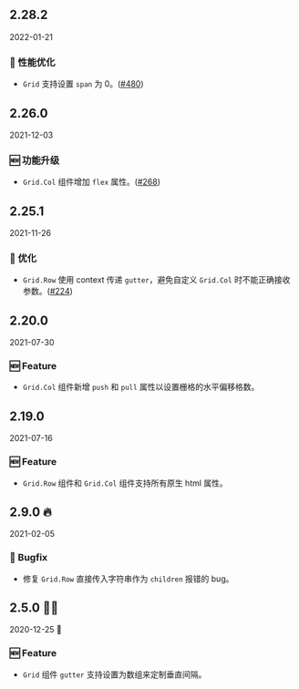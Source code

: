 ## 2.28.2

2022-01-21

### 💎 性能优化

- `Grid` 支持设置 `span` 为 0。([#480](https://github.com/arco-design/arco-design/pull/480))

## 2.26.0

2021-12-03

### 🆕 功能升级

- `Grid.Col` 组件增加 `flex` 属性。([#268](https://github.com/arco-design/arco-design/pull/268))

## 2.25.1

2021-11-26

### 💎 优化

- `Grid.Row` 使用 context 传递 `gutter`，避免自定义 `Grid.Col` 时不能正确接收参数。([#224](https://github.com/arco-design/arco-design/pull/224))

## 2.20.0

2021-07-30

### 🆕 Feature

- `Grid.Col` 组件新增 `push` 和 `pull` 属性以设置栅格的水平偏移格数。

## 2.19.0

2021-07-16

### 🆕 Feature

- `Grid.Row` 组件和 `Grid.Col` 组件支持所有原生 html 属性。



## 2.9.0 🔥

2021-02-05

### 🐛 Bugfix

- 修复 `Grid.Row` 直接传入字符串作为 `children` 报错的 bug。

## 2.5.0 🎅🏽

2020-12-25 🎄

### 🆕 Feature

- `Grid` 组件 `gutter` 支持设置为数组来定制垂直间隔。

